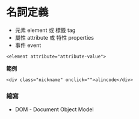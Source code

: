 # 名詞定義

* 元素 element 或 標籤 tag
* 屬性 attribute 或 特性 properties
* 事件 event

`<element attribute="attribute-value">`

**範例**

`<div class="nickname" onclick="">alincode</div>`


### 縮寫

* DOM - Document Object Model

